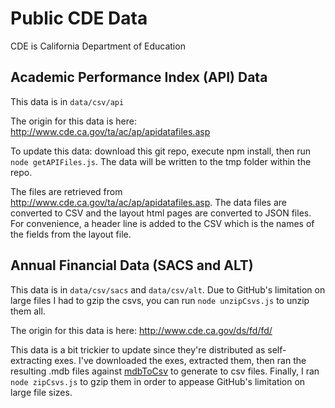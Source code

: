 # Public CDE Data
CDE is California Department of Education

## Academic Performance Index (API) Data
This data is in `data/csv/api`

The origin for this data is here: http://www.cde.ca.gov/ta/ac/ap/apidatafiles.asp

To update this data: download this git repo, execute npm install, then run `node getAPIFiles.js`. The data will be written to the tmp folder within the repo.

The files are retrieved from http://www.cde.ca.gov/ta/ac/ap/apidatafiles.asp. The data files are converted to CSV and the layout html pages are converted to JSON files. For convenience, a header line is added to the CSV which is the names of the fields from the layout file.

## Annual Financial  Data (SACS and ALT)
This data is in `data/csv/sacs` and `data/csv/alt`. Due to GitHub's limitation on large files I had to gzip the csvs, you can run `node unzipCsvs.js` to unzip them all.

The origin for this data is here: http://www.cde.ca.gov/ds/fd/fd/

This data is a bit trickier to update since they're distributed as self-extracting exes. I've downloaded the exes, extracted them, then ran the resulting .mdb files against [mdbToCsv](https://github.com/oztu/mdbToCsv) to generate to csv files. Finally, I ran `node zipCsvs.js` to gzip them in order to appease GitHub's limitation on large file sizes.

